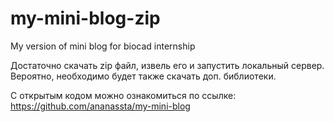 # my-mini-blog-zip
My version of mini blog for biocad internship

Достаточно скачать zip файл, извель его и запустить локальный сервер.
Вероятно, необходимо будет также скачать доп. библиотеки.

С открытым кодом можно ознакомиться по ссылке: https://github.com/ananassta/my-mini-blog
